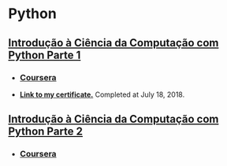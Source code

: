 # Python

## [Introdução à Ciência da Computação com Python Parte 1](https://github.com/samuel-sanches-BR/Cursos-Python/blob/courseraPython1/README.md) 
* ### [Coursera](https://goo.gl/ghr4GW)
* **[Link to my certificate.](https://www.coursera.org/account/accomplishments/records/26EQJJU32AQ4)** Completed at July 18, 2018. 

## [Introdução à Ciência da Computação com Python Parte 2]() 
* ### [Coursera](https://goo.gl/CgVUJb)
<!--* **[Link to my certificate.](https://www.coursera.org/account/accomplishments/records/26EQJJU32AQ4)** Completed at ?, 2018. -->
